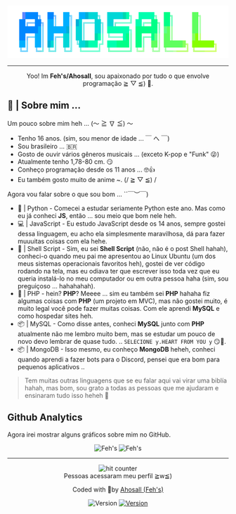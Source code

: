 <div align="center">
  <img src="./Assets/Logo-Ahosall.png" alt="Feh's Logo">
</div>
<hr>
<p align="center">
  Yoo! Im <b>Feh's/Ahosall</b>, sou apaixonado por tudo o que envolve programação ≧ ▽ ≦) 🤍.
</p>
<h2>
  🧾 | Sobre mim ...
</h2>
<p>
  Um pouco sobre mim heh ... (～ ≧ ∇ ≦) ～
</p>
<ul>
  <li> Tenho 16 anos. (sim, sou menor de idade ... ￣ へ ￣) </li>
  <li> Sou brasileiro ... 🇧🇷 </li>
  <li> Gosto de ouvir vários gêneros musicais ... (exceto K-pop e "Funk" 😜) </li>
  <li> Atualmente tenho 1,78-80 cm. 😏 </li>
  <li> Conheço programação desde os 11 anos ... 🤓👍 </li>
  <li> Eu também gosto muito de anime ~. (/ ≧ ▽ ≦) / </li>
</ul>
<p>
  Agora vou falar sobre o que sou bom ... ``￣︶￣)
</p>
<ul>
  <li>
    🐍 | Python - Comecei a estudar seriamente Python este ano. Mas como eu já conheci <b>JS</b>, então ... sou meio que bom nele heh.
  </li>
  <li>
    💻 | JavaScript - Eu estudo JavaScript desde os 14 anos, sempre gostei dessa linguagem, eu acho ela simplesmente maravilhosa, dá para fazer muuuitas coisas com ela hehe.
  </li>
  <li>
    🐧 | Shell Script - Sim, eu sei <b>Shell Script</b> (não, não é o post Shell hahah), conheci-o quando meu pai me apresentou ao Linux Ubuntu (um dos meus sistemas operacionais favoritos heh), gostei de ver código rodando na tela, mas eu odiava ter que escrever isso toda vez que eu queria instalá-lo no meu computador ou em outra pessoa haha ​​(sim, sou preguiçoso ... hahahahah).
  </li>
  <li>
    🐘 | PHP - hein? <b>PHP</b>? Meeee ... sim eu também sei <b>PHP</b> hahaha fiz algumas coisas com <b>PHP</b> (um projeto em MVC), mas não gostei muito, é muito legal você pode fazer muitas coisas. Com ele aprendi <b>MySQL</b> e como hospedar sites heh.
  </li>
  <li>
    📦 | MySQL - Como disse antes, conheci <b>MySQL</b> junto com <b>PHP</b> atualmente não me lembro muito bem, mas se estudar um pouco de novo devo lembrar de quase tudo. .. <code>SELECIONE y.HEART FROM YOU y</code> 😏🤍.
  </li>
  <li>
    📦 | MongoDB - Isso mesmo, eu conheço <b>MongoDB</b> heheh, conheci quando aprendi a fazer bots para o Discord, pensei que era bom para pequenos aplicativos ..
  </li>
</ul>
<blockquote>
  Tem muitas outras linguagens que se eu falar aqui vai virar uma biblía hahah, mas bom, sou grato a todas as pessoas que me ajudaram e ensinaram tudo isso heheh 🤍
</blockquote>
<h2>
  Github Analytics
</h2>
<p>
  Agora irei mostrar alguns gráficos sobre mim no GitHub.
</p>
<div align="center">
  <img src="https://github-readme-stats.vercel.app/api?username=Ahosall&show_icons=true&theme=tokyonight" alt="Feh's" style="min-width=50%">
  <img src="https://github-readme-stats.vercel.app/api/top-langs/?username=Ahosall&theme=tokyonight&layout=compact" alt="Feh's" style="max-width=70%"/>
</div>
<hr>
<div align="center">
  <p>
    <img src="https://profile-counter.glitch.me/ahosall-reseted-08-20-21/count.svg" alt="hit counter">
    <br>
    Pessoas acessaram meu perfil ≧w≦)
  </p>  
</div>
<div align="center">
  <p>
    Coded with 🤍by <a href="https://github.com/Ahosall">Ahosall (Feh's)</a>
  </p>
  <p>
    <img alt="Version" src="https://img.shields.io/static/v1?label=Discord&message=Feh's%235060&style=for-the-badge&color=blue&logo=discord"/>
    <a href="https://chat.whatsapp.com/J4vkmipzGp7EH4dxTSCt4t">
      <img alt="Version" src="https://img.shields.io/static/v1?label=Whatsapp&message=SAWT-SEC GERAL&style=for-the-badge&color=green&logo=whatsapp"/>
    </a>
  </p>
</div>